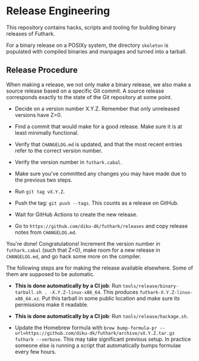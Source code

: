 Release Engineering
===================

This repository contains hacks, scripts and tooling for building
binary releases of Futhark.

For a binary release on a POSIXy system, the directory `skeleton` is
populated with compiled binaries and manpages and turned into a
tarball.

Release Procedure
-----------------

When making a release, we not only make a binary release, we also make
a source release based on a specific Git commit.  A source release
corresponds exactly to the state of the Git repository at some point.

 * Decide on a version number X.Y.Z.  Remember that only unreleased
   versions have Z=0.

 * Find a commit that would make for a good release.  Make sure it is
   at least minimally functional.

 * Verify that `CHANGELOG.md` is updated, and that the most recent
   entries refer to the correct version number.

 * Verify the version number in `futhark.cabal`.

 * Make sure you've committed any changes you may have made due to the
   previous two steps.

 * Run `git tag vX.Y.Z`.

 * Push the tag: `git push --tags`.  This counts as a release on
   GitHub.

 * Wait for GitHub Actions to create the new release.

 * Go to `https://github.com/diku-dk/futhark/releases` and copy
   release notes from `CHANGELOG.md`.

You're done!  Congratulations!  Increment the version number in
`futhark.cabal` (such that Z=0), make room for a new release in
`CHANGELOG.md`, and go hack some more on the compiler.

The following steps are for making the release available elsewhere.
Some of them are supposed to be automatic.

 * **This is done automatically by a CI job**: Run
   `tools/release/binary-tarball.sh . -X.Y.Z-linux-x86_64`.  This
   produces `futhark-X.Y.Z-linux-x86_64.xz`.  Put this tarball in some
   public location and make sure its permissions make it readable.

 * **This is done automatically by a CI job**: Run
   `tools/release/hackage.sh`.

 * Update the Homebrew formula with `brew bump-formula-pr
   --url=https://github.com/diku-dk/futhark/archive/vX.Y.Z.tar.gz
   futhark --verbose`.  This may take significant previous setup.  In
   practice someone else is running a script that automatically bumps
   formulae every few hours.
